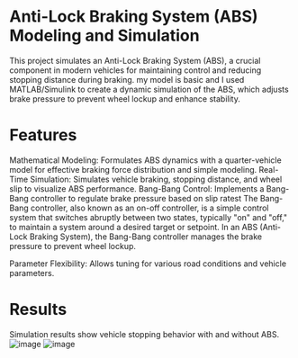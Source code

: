 # Anti-Lock Braking System (ABS) Modeling and Simulation
This project simulates an Anti-Lock Braking System (ABS), a crucial component in modern vehicles for maintaining control and reducing stopping distance during braking. my model is basic and I used MATLAB/Simulink to create a dynamic simulation of the ABS, which adjusts brake pressure to prevent wheel lockup and enhance stability.

# Features
Mathematical Modeling: Formulates ABS dynamics with a quarter-vehicle model for effective braking force distribution and simple modeling.
Real-Time Simulation: Simulates vehicle braking, stopping distance, and wheel slip to visualize ABS performance.
Bang-Bang Control: Implements a Bang-Bang controller to regulate brake pressure based on slip ratest 
The Bang-Bang controller, also known as an on-off controller, is a simple control system that switches abruptly between two states, typically "on" and "off," to maintain a system around a desired target or setpoint. In an ABS (Anti-Lock Braking System), the Bang-Bang controller manages the brake pressure to prevent wheel lockup.

Parameter Flexibility: Allows tuning for various road conditions and vehicle parameters.

# Results
Simulation results show vehicle stopping behavior with and without ABS.
![image](https://github.com/user-attachments/assets/9011b2a1-145b-48fe-b090-8bf630576c3a)
![image](https://github.com/user-attachments/assets/6a215a88-b796-4d1f-8edb-673c5036f139)
